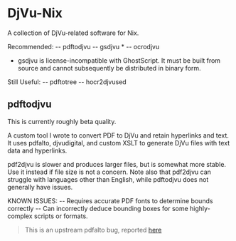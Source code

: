 DjVu-Nix
========
A collection of DjVu-related software for Nix.

Recommended:
-- pdftodjvu
-- gsdjvu *
-- ocrodjvu

* gsdjvu is license-incompatible with GhostScript. It must be built
from source and cannot subsequently be distributed in binary form.

Still Useful:
-- pdftotree
-- hocr2djvused

pdftodjvu
---------
This is currently roughly beta quality.

A custom tool I wrote to convert PDF to DjVu and retain hyperlinks and text.
It uses pdfalto, djvudigital, and custom XSLT to generate DjVu files with
text data and hyperlinks.

pdf2djvu is slower and produces larger files, but is somewhat more stable.
Use it instead if file size is not a concern. Note also that pdf2djvu can struggle
with languages other than English, while pdftodjvu does not generally have issues.

KNOWN ISSUES:
-- Requires accurate PDF fonts to determine bounds correctly
-- Can incorrectly deduce bounding boxes for some highly-complex scripts or formats.
> This is an upstream pdfalto bug, reported [here](https://github.com/kermitt2/pdfalto/issues/192)
